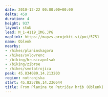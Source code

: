 ```yaml
---
date: 2010-12-22 00:00:00+00:00
delta: 450
duration: 4
height: 937
layout: stub
lead: M_1-4119_IMG.JPG
maplink: https://mapzs.projekti.si/poi/5751
name: Oblenk
nearby:
- /hikes/planinskagora
- /hikes/svlovrenc
- /biking/hrusicapolsak
- /biking/zibrse
- /hikes/svetatrojica
peak: 45.834089,14.213203
region: notranjska
start: 45.825786,14.236644
title: From Planina to Petričev hrib (Oblenk)
---
```

